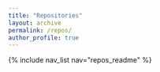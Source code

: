 ```yaml
---
title: "Repositories"
layout: archive
permalink: /repos/
author_profile: true
---
```



{% include nav_list nav="repos_readme" %}